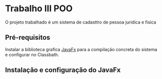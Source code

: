 # Trabalho III POO
O projeto trabalhado é um sistema de cadasttro de pessoa juridica e fisica

## Pré-requisitos

Instalar a biblioteca grafica [JavaFx](https://gluonhq.com/products/javafx/) para a compilação concreta do sistema
e configurar no Classbath.

## Instalação e configuração do JavaFx



  
